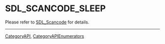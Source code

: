 # SDL_SCANCODE_SLEEP

Please refer to [SDL_Scancode](SDL_Scancode) for details.

----
[CategoryAPI](CategoryAPI), [CategoryAPIEnumerators](CategoryAPIEnumerators)

